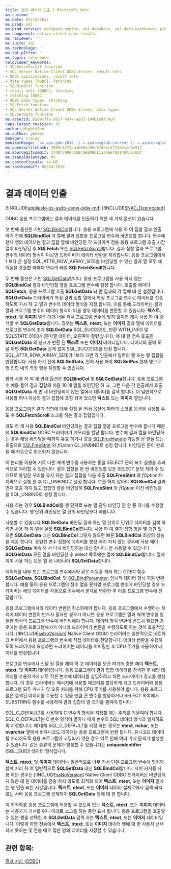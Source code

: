 ```yaml
---
title: 결과 데이터 인출 | Microsoft Docs
ms.custom: ''
ms.date: 03/14/2017
ms.prod: sql
ms.prod_service: database-engine, sql-database, sql-data-warehouse, pdw
ms.component: native-client-odbc-results
ms.reviewer: ''
ms.suite: sql
ms.technology: ''
ms.tgt_pltfrm: ''
ms.topic: reference
helpviewer_keywords:
- SQLFetchScroll function
- SQL Server Native Client ODBC driver, result sets
- ODBC applications, result sets
- data types [ODBC], fetching
- SQLBindCol function
- result sets [ODBC], fetching
- fetching [ODBC]
- ODBC data types, fetching
- SQLFetch function
- SQL Server Native Client ODBC driver, data types
- SQLGetData function
ms.assetid: b289c7fb-5017-4d7e-a2d3-19401e9fc4cd
caps.latest.revision: 31
author: MightyPen
ms.author: genemi
manager: craigg
monikerRange: '>= aps-pdw-2016 || = azuresqldb-current || = azure-sqldw-latest || >= sql-server-2016 || = sqlallproducts-allversions'
ms.openlocfilehash: 2909c4472a4ab8dee56c37da3cdf23db1ee3e512
ms.sourcegitcommit: 1740f3090b168c0e809611a7aa6fd514075616bf
ms.translationtype: MT
ms.contentlocale: ko-KR
ms.lasthandoff: 05/03/2018
---
```

# <a name="fetching-result-data"></a>결과 데이터 인출
[!INCLUDE[appliesto-ss-asdb-asdw-pdw-md](../../includes/appliesto-ss-asdb-asdw-pdw-md.md)]
[!INCLUDE[SNAC_Deprecated](../../includes/snac-deprecated.md)]

  ODBC 응용 프로그램에는 결과 데이터를 인출하기 위한 세 가지 옵션이 있습니다.  
  
 첫 번째 옵션은 기반 [SQLBindCol](../../relational-databases/native-client-odbc-api/sqlbindcol.md)합니다. 응용 프로그램에 사용 하 여 집합 결과 인출 하기 전에 **SQLBindCol** 각 열에 결과 집합을 프로그램 변수에 바인딩할 합니다. 변수에 현재 행의 데이터는 결과 집합 열에 바인딩된 각 드라이버 전송 응용 프로그램 호출 시간 열이 바인딩된 후 **SQLFetch** 또는 [SQLFetchScroll](../../relational-databases/native-client-odbc-api/sqlfetchscroll.md)합니다. 결과 집합 열과 프로그램 변수의 데이터 형식이 다르면 드라이버가 데이터 변환을 처리합니다. 응용 프로그램에서 1 보다 큰 설정 SQL_ATTR_ROW_ARRAY_SIZE를 바인딩할 수 있는 결과 열 모두 채워짐을 호출할 때마다 변수의 배열 **SQLFetchScroll**합니다.  
  
 두 번째 옵션은 기반 [SQLGetData](../../relational-databases/native-client-odbc-api/sqlgetdata.md)합니다. 응용 프로그램을 사용 하지 않는 **SQLBindCol** 결과 바인딩할 열을 프로그램 변수에 설정 합니다. 호출할 때마다 **SQLFetch**, 응용 프로그램 호출 **SQLGetData** 되 면 결과의 각 열에 대 한 설정입니다. **SQLGetData** 드라이버가 특정 결과 집합 열에서 특정 프로그램 변수로 데이터를 전송 하도록 지시 하 고 열과 변수의 데이터 형식을 지정 합니다. 이를 통해 드라이버는 결과 열과 프로그램 변수의 데이터 형식이 다를 경우 데이터를 변환할 수 있습니다. **텍스트**, **ntext**, 및 **이미지** 열은 대개 너무 커서 프로그램 변수에 맞지 않지만 계속 사용 하 여 검색할 수 **SQLGetData**합니다. 경우는 **텍스트**, **ntext**, 또는 **이미지** 결과 열에 데이터를 프로그램 변수에 초과 **SQLGetData** SQL_SUCCESS_ 반환 WITH_INFO 및 SQLSTATE 01004 (문자열 데이터, 오른쪽이 잘렸습니다). 에 대 한 연속 호출은 **SQLGetData** 의 청크가 반환 된 **텍스트** 또는 **이미지** 데이터입니다. 데이터의 끝에 도달 하면 **SQLGetData** 관계 없이 SQL_SUCCESS를 반환 합니다. SQL_ATTR_ROW_ARRAY_SIZE가 1보다 크면 각 인출에서 일련의 행 또는 행 집합을 반환합니다. 사용 하기 전에 **SQLGetData**, 먼저 사용 해야 **SQLSetPos** 현재 행으로 행 집합 내의 특정 행을 지정할 수 있습니다.  
  
 함께 사용 하 여 세 번째 옵션은 **SQLBindCol** 및 **SQLGetData**합니다. 응용 프로그램 수 예를 들어 결과 집합의 처음 10 개 열을 바인딩할 하 고, 그런 다음 각 인출에서 호출 **SQLGetData** 세 번 세 바인딩되지 않은 열에서 데이터를 검색 합니다. 이 일반적으로 사용할 하나 이상의 결과 집합에 포함 되어 있으면 **텍스트** 또는 **이미지** 열입니다.  
  
 응용 프로그램은 결과 집합에 대해 설정 된 커서 옵션에 따라의 스크롤 옵션을 사용할 수도 수 **SQLFetchScroll** 스크롤 하는 결과 집합입니다.  
  
 과도 하 게 사용 **SQLBindCol** 바인딩하는 결과 집합 열을 프로그램 변수에 듭니다 때문에 **SQLBindCol** ODBC 드라이버가 메모리를 할당 합니다. 변수에 결과 열을 바인딩하는 경우 해당 바인딩을 때까지 유효 하거나 호출 [SQLFreeHandle](../../relational-databases/native-client-odbc-api/sqlfreehandle.md) 가능한 문 핸들 또는 호출으로 [SQLFreeStmt](../../relational-databases/native-client-odbc-api/sqlfreestmt.md) 와 *fOption* QL_UNBIND로 설정 합니다. 바인딩은 문이 완료될 때 자동으로 취소되지 않습니다.  
  
 이 논리를 이용해 서로 다른 매개 변수를 사용하는 동일 SELECT 문의 복수 실행을 효과적으로 처리할 수 있습니다. 결과 집합을 한 번 바인딩할 모든 SELECT 문의 처리 수 있으므로 동일한 구조를 유지 하는 결과 집합을 다음 호출 **SQLFreeStmt** 와 *fOption* 마지막으로 실행 한 후 QL_UNBIND로 설정 합니다. 호출 하지 않아야 **SQLBindCol** 결과 먼저 호출 하지 않고 집합의 열을 바인딩하 **SQLFreeStmt** 와 *fOption* 이전 바인딩을을 SQL_UNBIND로 설정 합니다.  
  
 사용 하는 경우 **SQLBindCol**를 행 단위로 또는 열 단위 바인딩 안 함 중 하나를 수행할 수 있습니다. 행 단위 바인딩은 열 단위 바인딩보다 빠릅니다.  
  
 사용할 수 있습니다 **SQLGetData** 바인딩 결과 아닌 열 단위로 단위로 데이터를 검색 하려면 사용 하 여 열을 설정 **SQLBindCol**합니다. 사용 하 여 결과 집합 행을 몇 개만 있으면 **SQLGetData** 대신 **SQLBindCol** 그렇지 않으면 빠른 **SQLBindCol** 최상의 성능을 제공 합니다. 동일한 변수 집합에 데이터를 항상 배치 하지 않는 경우에 사용 해야 **SQLGetData** 계속 해 서 다시 바인딩하는 대신 합니다. 만 사용할 수 있습니다 **SQLGetData** 모든 열을 바인딩한 후 select 목록에는 열에 **SQLBindCol**합니다. 열에 이미 사용 하는 모든 열 뒤 나타나야 **SQLGetData**합니다.  
  
 데이터를 내부 또는 프로그램 변수에서와 같은 이동를 처리 하는 ODBC 함수 **SQLGetData**, **SQLBindCol**, 및 [SQLBindParameter](../../relational-databases/native-client-odbc-api/sqlbindparameter.md), 암시적 데이터 형식 지원 변환 합니다. 예를 들어 응용 프로그램이 정수 열을 문자열 프로그램 변수에 바인딩할 경우 드라이버는 해당 데이터를 자동으로 정수에서 문자로 변환한 후 이를 프로그램 변수에 전달합니다.  
  
 응용 프로그램에서의 데이터 변환은 최소화해야 합니다. 응용 프로그램에서 수행하는 처리에 데이터 변환이 반드시 필요한 경우가 아니면 응용 프로그램은 열과 매개 변수를 동일한 형식의 프로그램 변수에 바인딩해야 합니다. 데이터 형식 변환이 반드시 필요한 경우에는 응용 프로그램에서가 아니라 드라이버가 변환을 수행하도록 하는 것이 효율적입니다. [!INCLUDE[ssNoVersion](../../includes/ssnoversion-md.md)] Native Client ODBC 드라이버는 일반적으로 네트워크 버퍼에서 응용 프로그램의 변수에 직접 데이터를 전달합니다. 데이터 변환을 수행하도록 드라이버에 요청하면 드라이버는 데이터를 버퍼링한 후 CPU 주기를 사용하여 데이터를 변환합니다.  
  
 프로그램 변수에서 전달 된 열을 제외 하 고 데이터를 보관 하기에 충분 해야 **텍스트**, **ntext**, 및 **이미지** 데이터입니다. 응용 프로그램이 결과 집합 데이터를 검색한 후 해당 데이터를 수용하기에 너무 작은 변수에 데이터를 삽입하려고 하면 드라이버가 경고를 생성합니다. 이 경우 드라이버는 메시지에 사용할 메모리를 할당하게 되고 드라이버와 응용 프로그램 모두 메시지 및 오류 처리를 위해 CPU 주기를 사용해야 합니다. 응용 프로그램은 검색된 데이터를 수용할 수 있을 만큼 큰 변수를 할당하거나 SELECT 목록에서 SUBSTRING 함수를 사용하여 결과 집합의 열 크기를 줄여야 합니다.  
  
 SQL_C_DEFAULT를 사용하여 C 변수의 형식을 지정할 때는 주의를 기울여야 합니다. SQL_C_DEFAULT는 C 변수 형식이 열이나 매개 변수의 SQL 데이터 형식과 일치하도록 지정합니다. 에 대해 SQL_C_DEFAULT를 지정 하는 경우는 **ntext**, **nchar**, 또는 **nvarchar** 열에서 비유니코드 데이터는 응용 프로그램에 반환 됩니다. 유니코드 데이터를 처리하도록 응용 프로그램이 코딩되지 않은 경우 이로 인해 여러 가지 문제가 발생할 수 있습니다. 같은 종류의 문제가 발생할 수 있습니다는 **uniqueidentifier** (SQL_GUID) 데이터 형식입니다.  
  
 **텍스트**, **ntext**, 및 **이미지** 데이터는 일반적으로 너무 커서 단일 프로그램 변수에 맞지와 함께 처리 하 여 일반적으로 **SQLGetData** 대신 **SQLBindCol**합니다. 서버 커서를 사용 하는 경우는 [!INCLUDE[ssNoVersion](../../includes/ssnoversion-md.md)] Native Client ODBC 드라이버는 바인딩되지 않은 대 한 데이터를 전송 하지 않도록 최적화 되어 **텍스트**, **ntext**, 또는 **이미지** 열에는 행 인출 되는 시간입니다. **텍스트**, **ntext**, 또는 **이미지** 데이터 실제로에서 검색 되지 않는 서버 응용 프로그램 문제까지 **SQLGetData** 열에 대 한 합니다.  
  
 이 최적화를 응용 프로그램에 적용할 수 있도록 없는 **텍스트**, **ntext**, 또는 **이미지** 데이터는 사용자가 커서를 위나 아래로 스크롤 하는 동안 표시 됩니다. 응용 프로그램을 호출할 수 있는 행을 선택한 후 **SQLGetData** 검색 하는 **텍스트**, **ntext**, 또는 **이미지** 데이터입니다. 이렇게 하면 전송에서 **텍스트**, **ntext**, 또는 **이미지** 데이터 행에 대 한 사용자 선택 하지 못하는 및 전송 매우 많은 양의 데이터를 저장할 수 있습니다.  
  
## <a name="see-also"></a>관련 항목:  
 [결과 처리 &#40;ODBC&#41;](../../relational-databases/native-client-odbc-results/processing-results-odbc.md)  
  
  
